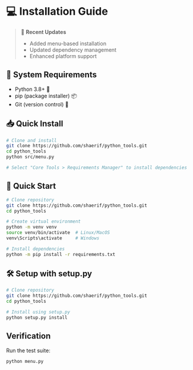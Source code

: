 # 💻 Installation Guide

> 📝 **Recent Updates**
> - Added menu-based installation
> - Updated dependency management
> - Enhanced platform support

## 🔧 System Requirements
- Python 3.8+ 🐍
- pip (package installer) 📦
- Git (version control) 🌿

## 📥 Quick Install
```bash
# Clone and install
git clone https://github.com/shaerif/python_tools.git
cd python_tools
python src/menu.py

# Select "Core Tools > Requirements Manager" to install dependencies
```

## 🚀 Quick Start
```bash
# Clone repository
git clone https://github.com/shaerif/python_tools.git
cd python_tools

# Create virtual environment
python -m venv venv
source venv/bin/activate  # Linux/MacOS
venv\Scripts\activate     # Windows

# Install dependencies
python -m pip install -r requirements.txt
```

## 🛠️ Setup with setup.py
```bash
# Clone repository
git clone https://github.com/shaerif/python_tools.git
cd python_tools

# Install using setup.py
python setup.py install
```

## Verification

Run the test suite:
```bash
python menu.py
```
